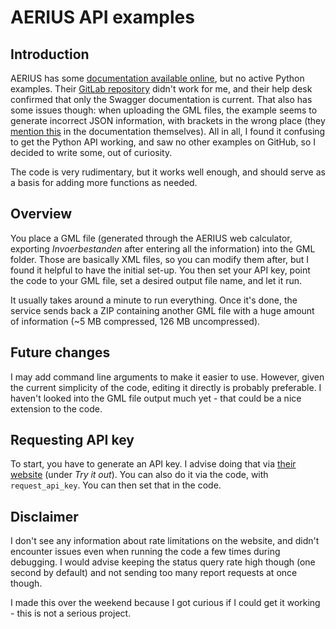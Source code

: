 # AERIUS API examples 

## Introduction 

AERIUS has some [documentation available online](https://connect.aerius.nl/api/), but no active Python examples. Their [GitLab repository](https://gitlab.com/AERIUS/aerius-connect-examples) didn't work for me, and their help desk confirmed that only the Swagger documentation is current. That also has some issues though: when uploading the GML files, the example seems to generate incorrect JSON information, with brackets in the wrong place (they [mention this](https://connect.aerius.nl/api/?urls.primaryName=WNB%20berekeningen) in the documentation themselves). All in all, I found it confusing to get the Python API working, and saw no other examples on GitHub, so I decided to write some, out of curiosity. 

The code is very rudimentary, but it works well enough, and should serve as a basis for adding more functions as needed. 

## Overview 

You place a GML file (generated through the AERIUS web calculator, exporting _Invoerbestanden_ after entering all the information) into the GML folder. Those are basically XML files, so you can modify them after, but I found it helpful to have the initial set-up. You then set your API key, point the code to your GML file, set a desired output file name, and let it run. 

It usually takes around a minute to run everything. Once it's done, the service sends back a ZIP containing another GML file with a huge amount of information (~5 MB compressed, 126 MB uncompressed). 

## Future changes 

I may add command line arguments to make it easier to use. However, given the current simplicity of the code, editing it directly is probably preferable. I haven't looked into the GML file output much yet - that could be a nice extension to the code. 

## Requesting API key 

To start, you have to generate an API key. I advise doing that via [their website](https://connect.aerius.nl/api/?urls.primaryName=Gemeenschappelijk#/user/generateApiKey) (under _Try it out_). You can also do it via the code, with ```request_api_key```. You can then set that in the code. 

## Disclaimer 

I don't see any information about rate limitations on the website, and didn't encounter issues even when running the code a few times during debugging. I would advise keeping the status query rate high though (one second by default) and not sending too many report requests at once though. 

I made this over the weekend because I got curious if I could get it working - this is not a serious project. 